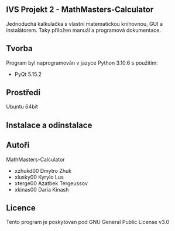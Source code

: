 IVS Projekt 2 - MathMasters-Calculator
---------

Jednoduchá kalkulačka s vlastní matematickou knihovnou, GUI a instalátorem. Taky přiložen manuál a programová dokumentace.


Tvorba
------
Program byl naprogramován v jazyce Python 3.10.6 s použitím:
- PyQt 5.15.2


Prostředi
---------

Ubuntu 64bit

Instalace a odinstalace
-----------------------


Autoři
------

MathMasters-Calculator
- xzhukd00 Dmytro Zhuk 
- xlusky00 Kyrylo Lus 
- xterge00 Azatbek Tergeussov 
- xkinas00 Daria Kinash

Licence
-------

Tento program je poskytovan pod GNU General Public License v3.0
